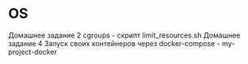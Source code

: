 # OS
Домашнее задание 2 cgroups - скрипт limit_resources.sh
Домашнее задание 4 Запуск своих контейнеров через docker-compose - my-project-docker
